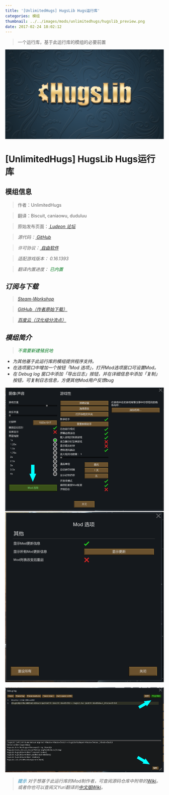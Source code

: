 ```yaml
---
title: '[UnlimitedHugs] HugsLib Hugs运行库'
categories: 模组
thumbnail: ../../images/mods/unlimitedhugs/hugslib_preview.png
date: 2017-02-24 18:02:12
---
```


> 一个运行库，基于此运行库的模组的必要前置

<!--more-->

![hugslib](../../images/mods/unlimitedhugs/hugslib_preview.png)

# [UnlimitedHugs] HugsLib Hugs运行库

## 模组信息

> 作者：UnlimitedHugs

> 翻译：Biscuit, caniaowu, duduluu

> 原始发布页面：<a href="https://ludeon.com/forums/index.php?topic=28066"><i class="fa fa-link" aria-hidden="true" /> Ludeon 论坛</a>

> 源代码：<a href="https://github.com/UnlimitedHugs/RimworldHugsLib" ><i class="fa fa-github" aria-hidden="true" /> GitHub</a>

> 许可协议：<a href="https://github.com/UnlimitedHugs/RimworldHugsLib/blob/master/license.txt" ><i class="fa fa-balance-scale" aria-hidden="true" /> 自由软件</a>

> 适配游戏版本：<i class="fa fa-tag" aria-hidden="true"> 0.16.1393</i>

> 翻译内置进度：<i class="fa fa-check-circle" aria-hidden="true" title="翻译已内置于原作者的模组中，可直接从Steam工坊订阅" style="color:#097c25"> 已内置</i>

## 订阅与下载

> <a href="http://steamcommunity.com/sharedfiles/filedetails/?id=818773962"><i class="fa fa-steam-square" aria-hidden="true" /> Steam-Workshop</a>

> <a href="https://github.com/UnlimitedHugs/RimworldHugsLib/releases" ><i class="fa fa-github" aria-hidden="true" /> GitHub（作者原始下载）</a>

> <a href="http://pan.baidu.com/s/1c29qDRa"><i class="fa fa-paw" aria-hidden="true" /> 百度云（汉化组分流点）</a>

## 模组简介

> <i class="fa fa-check-circle" aria-hidden="true" style="color:#097c25"> 不需要新建殖民地</i>

- 为其他基于此运行库的模组提供程序支持。
- 在选项窗口中增加一个按钮「Mod 选项」，打开Mod选项窗口可设置Mod。
- 在 Debug log 窗口中添加「导出日志」按钮，并在详细信息中添加「复制」按钮，可复制日志信息，方便其他Mod用户反馈bug

![hugslib](../../images/mods/unlimitedhugs/hl_option.png)
![hugslib](../../images/mods/unlimitedhugs/hl_optionmod.png)

![hugslib](../../images/mods/unlimitedhugs/hl_debuglog.png)

> <i class="fa fa-lightbulb-o" aria-hidden="true" style="color:#0075a9"> 提示</i>
对于想基于此运行库的Mod制作者，可查阅源码仓库中附带的[Wiki](https://github.com/UnlimitedHugs/RimworldHugsLib/wiki)。  
或者你也可以查阅又Yuri翻译的[中文版Wiki](https://github.com/RimWorld-zh/HugsLib-Wiki/wiki)。